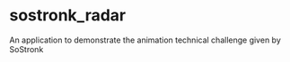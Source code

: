 # sostronk_radar
An application to demonstrate the animation technical challenge given by SoStronk 
